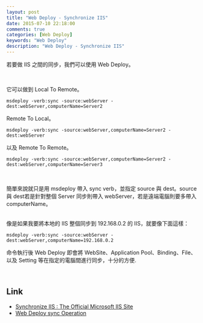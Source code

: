 ```yaml
---
layout: post
title: "Web Deploy - Synchronize IIS"
date: 2015-07-10 22:18:00
comments: true
categories: [Web Deploy]
keywords: "Web Deploy"
description: "Web Deploy - Synchronize IIS"
---
```


若要做 IIS 之間的同步，我們可以使用 Web Deploy。  

<!-- More -->

<br/>

它可以做到 Local To Remote。

    msdeploy -verb:sync -source:webServer -dest:webServer,computerName=Server2


Remote To Local。  

    msdeploy -verb:sync -source:webServer,computerName=Server2 -dest:webServer


以及 Remote To Remote。  

    msdeploy -verb:sync -source:webServer,computerName=Server2 -dest:webServer,computerName=Server3

<br/>

簡單來說就只是用 msdeploy 帶入 sync verb，並指定 source 與 dest。source 與 dest若是針對整個 Server 同步則帶入 webServer，若是遠端電腦則要多帶入 computerName。  
<br/>

像是如果我要將本地的 IIS 整個同步到 192.168.0.2 的 IIS，就要像下面這樣：

    msdeploy -verb:sync -source:webServer -dest:webServer,computerName=192.168.0.2 

命令執行後 Web Deploy 即會將 WebSite、Application Pool、Binding、File、以及 Setting 等在指定的電腦間進行同步，十分的方便.  

<br/>

Link
----
* [Synchronize IIS : The Official Microsoft IIS Site](http://www.iis.net/learn/publish/using-web-deploy/synchronize-iis)
* [Web Deploy sync Operation](https://technet.microsoft.com/zh-tw/library/dd569005(v=ws.10).aspx)
